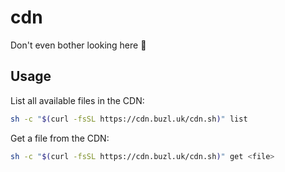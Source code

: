 # cdn
Don't even bother looking here 🙈

## Usage
List all available files in the CDN:
```bash
sh -c "$(curl -fsSL https://cdn.buzl.uk/cdn.sh)" list
```

Get a file from the CDN:
```bash
sh -c "$(curl -fsSL https://cdn.buzl.uk/cdn.sh)" get <file>
```
